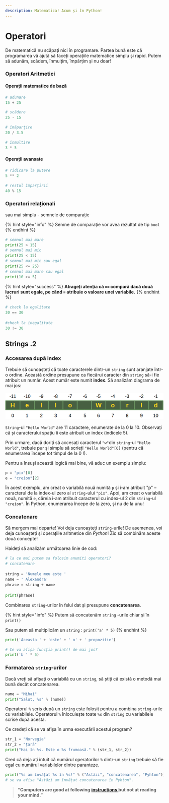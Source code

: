 ```yaml
---
description: Matematica! Acum și în Python!
---
```


# Operatori

De matematică nu scăpați nici în programare. Partea bună este că programarea vă ajută să faceți operațiile matematice simplu și rapid. Putem să adunăm, scădem, înmulțim, împărțim și nu doar!

### Operatori Aritmetici

#### Operații matematice de bază

```python
# adunare
15 + 25
```

```python
# scădere
25 - 15 
```

```python
# îmăparțire
20 / 3.5
```

```python
# înmultire
3 * 5
```

#### Operații avansate

```python
# ridicare la putere
5 ** 2
```

```python
# restul împarțirii
40 % 15
```

### Operatori relaționali

sau mai simplu - semnele de comparație

{% hint style="info" %}
Semne de comparație vor avea rezultat de tip `bool`
{% endhint %}

```python
# semnul mai mare
print(25 > 15)
# semnul mai mic
print(25 < 15)
# semnul mai mic sau egal
print(25 <= 25)
# semnul mai mare sau egal
print(10 >= 5)
```

{% hint style="success" %}
**Atrageți atenția că `==` compară dacă două lucruri sunt egale, pe când `=` atribuie o valoare unei variabile.**
{% endhint %}

```python
# check la egalitate
30 == 30

#check la inegalitate
30 != 30
```

## Strings .2

### **Accesarea după index**

Trebuie să cunoașteți că toate caracterele dintr-un `string` sunt aranjate într-o ordine. Această ordine presupune ca fiecărui caracter din `string` să-i fie atribuit un număr. Acest număr este numit **index**. Să analizăm diagrama de mai jos:

![](../.gitbook/assets/index%20%281%29.png)

`String`-ul `"Hello World"` are 11 caractere, enumerate de la 0 la 10. Observați că și caracterului spațiu îi este atribuit un index \(indicele 5\).

Prin urmare, dacă doriți să accesați caracterul `"w"`din `string`-ul `"Hello World"`, trebuie pur și simplu să scrieți `"Hello World"[6]` \(pentru că enumerarea începe tot timpul de la 0 !\).

Pentru a însuși această logică mai bine, vă aduc un exemplu simplu:

```python
p = "pix"[0]
e = "creion"[2]
```

În acest exemplu, am creat o variabilă nouă numită `p` și i-am atribuit "p" – caracterul de la index-ul zero al `string`-ului `"pix"`. Apoi, am creat o variabilă nouă, numită `e`, căreia i-am atribuit caracterul cu index-ul 2 din `string`-ul `"creion"`. În Python, enumerarea începe de la zero, și nu de la unu!

### Concatenare 

Să mergem mai departe! Voi deja cunoașteți `string`-urile! De asemenea, voi deja cunoașteți și operațiile aritmetice din _Python_! Zic să combinăm aceste două concepte!

Haideți să analizăm următoarea linie de cod:

```python
# la ce mai putem sa folosim anumiti operatori?
# concatenare

string = 'Numele meu este '
name = ' Alexandra'
phrase = string + name

print(phrase)
```

Combinarea `string`-urilor în felul dat și presupune **concatenarea**. 

{% hint style="info" %}
Putem să concatenăm `string` -urile chiar și în `print()`

Sau putem să multiplicăm un `string` : `print('a' * 5)`
{% endhint %}

```python
print('Aceasta ' + 'este' + ' o' + ' propozitie')
```

```python
# Ce va afișa funcția print() de mai jos?
print('b ' * 5)
```

### **Formatarea `string`-urilor**

Dacă vreți să afișați o variabilă cu un `string`, să știți că există o metodă mai bună decât concatenarea.

```python
nume = "Mihai"
print("Salut, %s" % (nume))
```

Operatorul `%` scris după un `string` este folosit pentru a combina `string`-urile cu variabilele. Operatorul `%` înlocuiește toate `%s` din `string` cu variabilele scrise după acesta.

Ce credeți că se va afișa în urma executării acestui program?

```python
str_1 = "Norvegia"
str_2 = "țară"
print("Hai în %s. Este o %s frumoasă." % (str_1, str_2))
```

Cred că deja ați intuit că numărul operatorilor `%` dintr-un `string` trebuie să fie egal cu numărul variabilelor dintre paranteze.

```python
print("%s am învățat %s în %s!" % ("Astăzi", "concatenarea", "Pyhton"))
# se va afisa "Astăzi am învățat concatenarea în Pyhton".
```

> **“Computers are good at following** [**instructions** ](flow-control.md)**but not at reading your mind.”**

